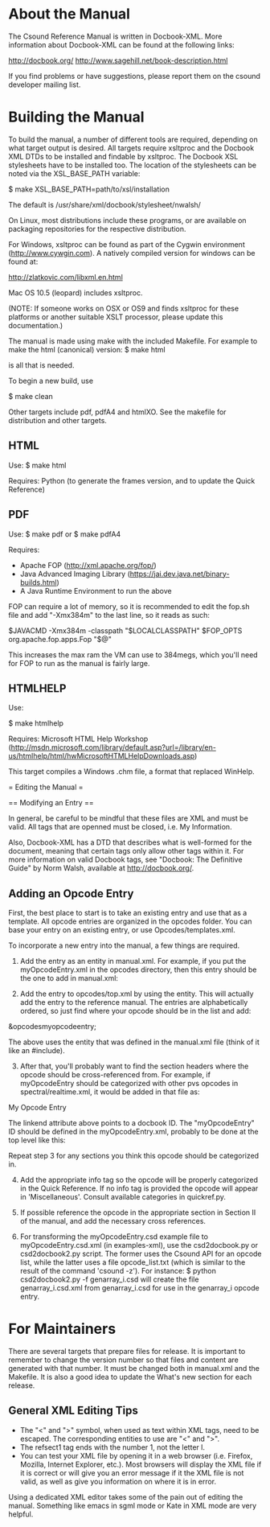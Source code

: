 # About the Manual 

The Csound Reference Manual is written in Docbook-XML. More information about
Docbook-XML can be found at the following links:

http://docbook.org/
http://www.sagehill.net/book-description.html

If you find problems or have suggestions, please report them on the csound
developer mailing list.


# Building the Manual

To build the manual, a number of different tools are required, depending on 
what target output is desired. All targets require xsltproc and the Docbook
XML DTDs to be installed and findable by xsltproc. The Docbook XSL stylesheets
have to be installed too. The location of the stylesheets can be noted via the
XSL_BASE_PATH variable:

  $ make XSL_BASE_PATH=path/to/xsl/installation <target>

The default is /usr/share/xml/docbook/stylesheet/nwalsh/

On Linux, most distributions include these programs, or are available on 
packaging repositories for the respective distribution.

For Windows, xsltproc can be found as part of the Cygwin environment
(http://www.cywgin.com). A natively compiled version for windows can be found
at:

http://zlatkovic.com/libxml.en.html

Mac OS 10.5 (leopard) includes xsltproc.

(NOTE: If someone works on OSX or OS9 and finds xsltproc for these platforms 
or another suitable XSLT processor, please update this documentation.)


The manual is made using make with the included Makefile. For example to make 
the html (canonical) version:
$ make html

is all that is needed.

To begin a new build, use

  $ make clean

Other targets include pdf, pdfA4 and htmlXO. See the makefile for distribution
and other targets.


## HTML 

Use:
  $ make html

Requires: Python (to generate the frames version, and to update the Quick
          Reference)


## PDF 

Use:
  $ make pdf
or
  $ make pdfA4

Requires: 

* Apache FOP (http://xml.apache.org/fop/)
* Java Advanced Imaging Library (https://jai.dev.java.net/binary-builds.html)
* A Java Runtime Environment to run the above

FOP can require a lot of memory, so it is recommended to edit the fop.sh file 
and add "-Xmx384m" to the last line, so it reads as such:

  $JAVACMD -Xmx384m -classpath "$LOCALCLASSPATH" $FOP_OPTS org.apache.fop.apps.Fop "$@"

This increases the max ram the VM can use to 384megs, which you'll need 
for FOP to run as the manual is fairly large.


## HTMLHELP 

Use:

  $ make htmlhelp

Requires: Microsoft HTML Help Workshop
              (http://msdn.microsoft.com/library/default.asp?url=/library/en-us/htmlhelp/html/hwMicrosoftHTMLHelpDownloads.asp)

This target compiles a Windows .chm file, a format that replaced WinHelp.


= Editing the Manual = 

== Modifying an Entry ==

In general, be careful to be mindful that these files are XML and must be valid.
All tags that are openned must be closed, i.e. <para>My Information</para>.

Also, Docbook-XML has a DTD that describes what is well-formed for the document,
meaning that certain tags only allow other tags within it.  For more information
on valid Docbook tags, see "Docbook: The Definitive Guide" by Norm Walsh, 
available at http://docbook.org/.


## Adding an Opcode Entry 

First, the best place to start is to take an existing entry and use that as a 
template. All opcode entries are organized in the opcodes folder.
You can base your entry on an existing entry, or use Opcodes/templates.xml.

To incorporate a new entry into the manual, a few things are required.

1. Add the entry as an entity in manual.xml.  For example, if you put 
the myOpcodeEntry.xml in the opcodes directory, then this entry should be 
the one to add in manual.xml:

  <!ENTITY opcodesmyopcodeentry SYSTEM "opcodes/myOpcodeEntry.xml">

2. Add the entry to opcodes/top.xml by using the entity.  This will actually add 
the entry to the reference manual.  The entries are alphabetically ordered, so 
just find where your opcode should be in the list and add:

  &opcodesmyopcodeentry;

The above uses the entity that was defined in the manual.xml file (think of it 
like an #include).

3. After that, you'll probably want to find the section headers where the 
opcode should be cross-referenced from.  For example, if myOpcodeEntry should 
be categorized with other pvs opcodes in spectral/realtime.xml, it would be
added in that file as:

  <link linkend="myOpcodeEntry"><citetitle>My Opcode Entry</citetitle></link>

The linkend attribute above points to a docbook ID.  The "myOpcodeEntry" ID 
should be defined in the myOpcodeEntry.xml, probably to be done at the top 
level like this:

  <refentry id="myOpcodeEntry">

Repeat step 3 for any sections you think this opcode should be 
categorized in.

4. Add the appropriate info tag so the opcode will be properly categorized in
the Quick Reference. If no info tag is provided the opcode will appear in 
'Miscellaneous'. Consult available categories in quickref.py.

5. If possible reference the opcode in the appropriate section in Section II of
the manual, and add the necessary cross references.

6. For transforming the myOpcodeEntry.csd example file to myOpcodeEntry.csd.xml
(in examples-xml), use the csd2docbook.py or csd2docbook2.py script. The former
uses the Csound API for an opcode list, while the latter uses a file 
opcode_list.txt (which is similar to the result of the command 'csound -z').
For instance: $ python csd2docbook2.py -f genarray_i.csd will create the file
genarray_i.csd.xml from genarray_i.csd for use in the genarray_i opcode entry.


# For Maintainers 

There are several targets that prepare files for release. It is important to
remember to change the version number so that files and content are generated 
with that number. It must be changed both in manual.xml and the Makefile.
It is also a good idea to update the What's new section for each release.

## General XML Editing Tips

* The "<" and ">" symbol, when used as text within XML tags, need to be escaped. The corresponding entities to use are "&lt;" and "&gt;".
* The refsect1 tag ends with the number 1, not the letter l.
* You can test your XML file by opening it in a web browser (i.e. Firefox, 
Mozilla, Internet Explorer, etc.).  Most browsers will display the XML file if
it is correct or will give you an error message if it the XML file is not valid,
as well as give you information on where it is in error.

Using a dedicated XML editor takes some of the pain out of editing the manual.
Something like emacs in sgml mode or Kate in XML mode are very helpful.

